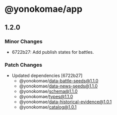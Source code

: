 # @yonokomae/app

## 1.2.0

### Minor Changes

- 6722b27: Add publish states for battles.

### Patch Changes

- Updated dependencies [6722b27]
    - @yonokomae/data-battle-seeds@1.1.0
    - @yonokomae/data-news-seeds@1.1.0
    - @yonokomae/schema@1.1.0
    - @yonokomae/types@1.1.0
    - @yonokomae/data-historical-evidence@1.0.1
    - @yonokomae/catalog@1.0.1
